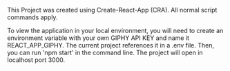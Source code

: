 This Project was created using Create-React-App (CRA). All normal script commands apply.

To view the application in your local environment, you will need to create an environment variable with your own GIPHY API KEY and name it REACT_APP_GIPHY. The current project references it in a .env file. Then, you can run 'npm start' in the command line. The project will open in localhost port 3000.

